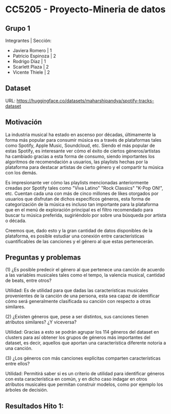 # CC5205 - Proyecto-Mineria de datos

## Grupo 1

Integrantes | Sección:
- Javiera Romero | 1  
- Patricio Espinoza | 2
- Rodrigo Díaz | 1
- Scarlett Plaza | 2
- Vicente Thiele | 2

## Dataset

URL: https://huggingface.co/datasets/maharshipandya/spotify-tracks-dataset

## Motivación
La industria musical ha estado en ascenso por décadas, últimamente la forma más popular para consumir música es a través de plataformas tales como Spotify, Apple Music, Soundcloud, etc. Siendo el más popular de estas Spotify, es interesante ver cómo el éxito de ciertos géneros/artistas ha cambiado gracias a esta forma de consumo, siendo importantes los algoritmos de recomendación a usuarios, las playlists hechas por la plataforma para destacar artistas de cierto género y el compartir tu música con los demás.

Es impresionante ver cómo las playlists mencionadas anteriormente creadas por Spotify tales como "Viva Latino" "Rock Classics" "K-Pop ON!", etc. Cuentan cada una con más de cinco millones de likes otorgados por usuarios que disfrutan de dichos específicos géneros, esta forma de categorización de la música es incluso tan importante para la plataforma que en el menú de exploración principal es el filtro recomendado para buscar tu música preferida, sugiriéndolo por sobre una búsqueda por artista o década.

Creemos que, dado esto y la gran cantidad de datos disponibles de la plataforma, es posible estudiar una conexión entre características cuantificables de las canciones y el género al que estas pertenecerán.

## Preguntas y problemas

(1) ¿Es posible predecir el género al que pertenece una canción de acuerdo a las variables musicales tales como el tempo, la valencia musical, cantidad de beats, entre otros?

Utilidad: Es de utilidad para que dadas las características musicales provenientes de la canción de una persona, esta sea capaz de identificar cómo será generalmente clasificada su canción con respecto a otras similares.

(2) ¿Existen géneros que, pese a ser distintos, sus canciones tienen atributos similares? ¿Y viceversa?

Utilidad: Gracias a esto se podrán agrupar los 114 géneros del dataset en clusters para así obtener los grupos de géneros más importantes del dataset, es decir, aquellos que aportan una característica diferente notoria a una canción.

(3) ¿Los géneros con más canciones explícitas comparten características entre ellos?

Utilidad: Permitirá saber si es un criterio de utilidad para identificar géneros con esta característica en común, y en dicho caso indagar en otros atributos musicales que permitan construir modelos, como por ejemplo los árboles de decisión.

## Resultados Hito 1:
